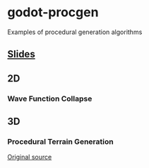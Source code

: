 # godot-procgen

Examples of procedural generation algorithms

## [Slides](https://docs.google.com/presentation/d/18TsMFHVJJ8P9CeUMkM4C7WqUP1gLspbxpi6wb4yS4os/edit?usp=sharing)

## 2D

### Wave Function Collapse

## 3D

### Procedural Terrain Generation

[Original source](https://github.com/alex-karev/godot-simple-procedural-terrain)

